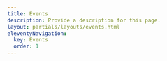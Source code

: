 ```yaml
---
title: Events
description: Provide a description for this page.
layout: partials/layouts/events.html
eleventyNavigation:
  key: Events
  order: 1
---
```

